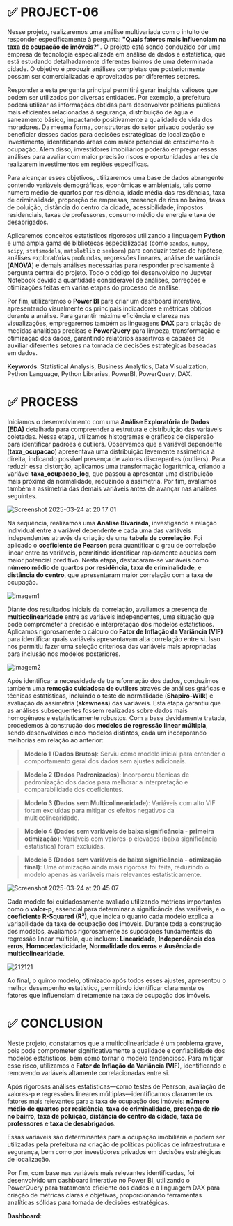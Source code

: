 # ✅ PROJECT-06

Nesse projeto, realizaremos uma análise multivariada com o intuito de responder especificamente à pergunta: **"Quais fatores mais influenciam na taxa de ocupação de imóveis?"**. O projeto está sendo conduzido por uma empresa de tecnologia especializada em análise de dados e estatística, que está estudando detalhadamente diferentes bairros de uma determinada cidade. O objetivo é produzir análises completas que posteriormente possam ser comercializadas e aproveitadas por diferentes setores.

Responder a esta pergunta principal permitirá gerar insights valiosos que podem ser utilizados por diversas entidades. Por exemplo, a prefeitura poderá utilizar as informações obtidas para desenvolver políticas públicas mais eficientes relacionadas à segurança, distribuição de água e saneamento básico, impactando positivamente a qualidade de vida dos moradores. Da mesma forma, construtoras do setor privado poderão se beneficiar desses dados para decisões estratégicas de localização e investimento, identificando áreas com maior potencial de crescimento e ocupação. Além disso, investidores imobiliários poderão empregar essas análises para avaliar com maior precisão riscos e oportunidades antes de realizarem investimentos em regiões específicas.

Para alcançar esses objetivos, utilizaremos uma base de dados abrangente contendo variáveis demográficas, econômicas e ambientais, tais como número médio de quartos por residência, idade média das residências, taxa de criminalidade, proporção de empresas, presença de rios no bairro, taxas de poluição, distância do centro da cidade, acessibilidade, impostos residenciais, taxas de professores, consumo médio de energia e taxa de desabrigados.

Aplicaremos conceitos estatísticos rigorosos utilizando a linguagem **Python** e uma ampla gama de bibliotecas especializadas (como `pandas`, `numpy`, `scipy`, `statsmodels`, `matplotlib` e `seaborn`) para conduzir testes de hipótese, análises exploratórias profundas, regressões lineares, análise de variância (**ANOVA**) e demais análises necessárias para responder precisamente à pergunta central do projeto. Todo o código foi desenvolvido no Jupyter Notebook devido a quantidade considerável de análises, correções e otimizações feitas em várias etapas do processo de análise.

Por fim, utilizaremos o **Power BI** para criar um dashboard interativo, apresentando visualmente os principais indicadores e métricas obtidos durante a análise. Para garantir máxima eficiência e clareza nas visualizações, empregaremos também as linguagens **DAX** para criação de medidas analíticas precisas e **PowerQuery** para limpeza, transformação e otimização dos dados, garantindo relatórios assertivos e capazes de auxiliar diferentes setores na tomada de decisões estratégicas baseadas em dados.

**Keywords**: Statistical Analysis, Business Analytics, Data Visualization, Python Language, Python Libraries, PowerBI, PowerQuery, DAX.

# ✅ PROCESS

Iniciamos o desenvolvimento com uma **Análise Exploratória de Dados (EDA)** detalhada para compreender a estrutura e distribuição das variáveis coletadas. Nessa etapa, utilizamos histogramas e gráficos de dispersão para identificar padrões e outliers. Observamos que a variável dependente (**taxa_ocupacao**) apresentava uma distribuição levemente assimétrica à direita,  indicando possível presença de valores discrepantes (outliers). Para reduzir essa distorção, aplicamos uma transformação logarítmica, criando a variável **taxa_ocupacao_log**, que passou a apresentar uma distribuição mais próxima da normalidade, reduzindo a assimetria. Por fim, avaliamos também a assimetria das demais variáveis antes de avançar nas análises seguintes.

![Screenshot 2025-03-24 at 20 17 01](https://github.com/user-attachments/assets/cdcf10a1-ed05-4956-b912-0ea44857a74c)

Na sequência, realizamos uma **Análise Bivariada**, investigando a relação individual entre a variável dependente e cada uma das variáveis independentes através da criação de uma **tabela de correlação**. Foi aplicado o **coeficiente de Pearson** para quantificar o grau de correlação linear entre as variáveis, permitindo identificar rapidamente aquelas com maior potencial preditivo. Nesta etapa, destacaram-se variáveis como **número médio de quartos por residência**, **taxa de criminalidade**, e **distância do centro**, que apresentaram maior correlação com a taxa de ocupação.

![imagem1](https://github.com/user-attachments/assets/774015d8-21f0-48ad-92a1-15054f1f4ca6)

Diante dos resultados iniciais da correlação, avaliamos a presença de **multicolinearidade** entre as variáveis independentes, uma situação que pode comprometer a precisão e interpretação dos modelos estatísticos. Aplicamos rigorosamente o cálculo do **Fator de Inflação da Variância (VIF)** para identificar quais variáveis apresentavam alta correlação entre si. Isso nos permitiu fazer uma seleção criteriosa das variáveis mais apropriadas para inclusão nos modelos posteriores.

![imagem2](https://github.com/user-attachments/assets/29952055-944f-4c7d-826e-350faebc9b23)

Após identificar a necessidade de transformação dos dados, conduzimos também uma **remoção cuidadosa de outliers** através de análises gráficas e técnicas estatísticas, incluindo o teste de normalidade (**Shapiro-Wilk**) e avaliação da assimetria (**skewness**) das variáveis. Esta etapa garantiu que as análises subsequentes fossem realizadas sobre dados mais homogêneos e estatisticamente robustos. Com a base devidamente tratada, procedemos à construção dos **modelos de regressão linear múltipla**, sendo desenvolvidos cinco modelos distintos, cada um incorporando melhorias em relação ao anterior:

> **Modelo 1 (Dados Brutos)**: Serviu como modelo inicial para entender o comportamento geral dos dados sem ajustes adicionais.

> **Modelo 2 (Dados Padronizados)**: Incorporou técnicas de padronização dos dados para melhorar a interpretação e comparabilidade dos coeficientes.

> **Modelo 3 (Dados sem Multicolinearidade)**: Variáveis com alto VIF foram excluídas para mitigar os efeitos negativos da multicolinearidade.

> **Modelo 4 (Dados sem variáveis de baixa significância - primeira otimização)**: Variáveis com valores-p elevados (baixa significância estatística) foram excluídas.

> **Modelo 5 (Dados sem variáveis de baixa significância - otimização final)**: Uma otimização ainda mais rigorosa foi feita, reduzindo o modelo apenas às variáveis mais relevantes estatisticamente.

![Screenshot 2025-03-24 at 20 45 07](https://github.com/user-attachments/assets/15974dbb-1bf4-421e-b788-af7236f88cd6)

Cada modelo foi cuidadosamente avaliado utilizando métricas importantes como o **valor-p**, essencial para determinar a significância das variáveis, e o **coeficiente R-Squared (R²)**, que indica o quanto cada modelo explica a variabilidade da taxa de ocupação dos imóveis. Durante toda a construção dos modelos, avaliamos rigorosamente as suposições fundamentais da regressão linear múltipla, que incluem: **Linearidade**, **Independência dos erros**, **Homocedasticidade**, **Normalidade dos erros** e **Ausência de multicolinearidade**.

![212121](https://github.com/user-attachments/assets/c68c8608-b7df-48e8-a072-52990ae461cc)

Ao final, o quinto modelo, otimizado após todos esses ajustes, apresentou o melhor desempenho estatístico, permitindo identificar claramente os fatores que influenciam diretamente na taxa de ocupação dos imóveis.

# ✅ CONCLUSION

Neste projeto, constatamos que a multicolinearidade é um problema grave, pois pode comprometer significativamente a qualidade e confiabilidade dos modelos estatísticos, bem como tornar o modelo tendencioso. Para mitigar esse risco, utilizamos o **Fator de Inflação da Variância (VIF)**, identificando e removendo variáveis altamente correlacionadas entre si.

Após rigorosas análises estatísticas—como testes de Pearson, avaliação de valores-p e regressões lineares múltiplas—identificamos claramente os fatores mais relevantes para a taxa de ocupação dos imóveis: **número médio de quartos por residência**, **taxa de criminalidade**, **presença de rio no bairro**, **taxa de poluição**, **distância do centro da cidade**, **taxa de professores** e **taxa de desabrigados**.

Essas variáveis são determinantes para a ocupação imobiliária e podem ser utilizadas pela prefeitura na criação de políticas públicas de infraestrutura e segurança, bem como por investidores privados em decisões estratégicas de localização.

Por fim, com base nas variáveis mais relevantes identificadas, foi desenvolvido um dashboard interativo no Power BI, utilizando o PowerQuery para tratamento eficiente dos dados e a linguagem DAX para criação de métricas claras e objetivas, proporcionando ferramentas analíticas sólidas para tomada de decisões estratégicas.

**Dashboard**:

